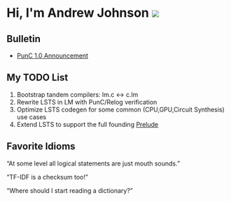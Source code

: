# Hi, I'm Andrew Johnson ![](https://komarev.com/ghpvc/?username=andrew-johnson-4)

## Bulletin

* [PunC 1.0 Announcement](https://medium.com/@andrew_johnson_4/project-milestone-punc-1-0-and-lm-specifications-61602ca551fb)

## My TODO List

1. Bootstrap tandem compilers: lm.c <-> c.lm
2. Rewrite LSTS in LM with PunC/Relog verification
3. Optimize LSTS codegen for some common (CPU,GPU,Circuit Synthesis) use cases
4. Extend LSTS to support the full founding [Prelude](https://github.com/andrew-johnson-4/perplexity/blob/main/categorical_prelude.md)

## Favorite Idioms

“At some level all logical statements are just mouth sounds.”

“TF-IDF is a checksum too!”

“Where should I start reading a dictionary?”
